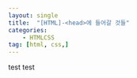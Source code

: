 ```yaml
---
layout: single
title:  "[HTML]-<head>에 들어갈 것들"
categories:
    - HTMLCSS
tag: [html, css,]
---
```


test
test